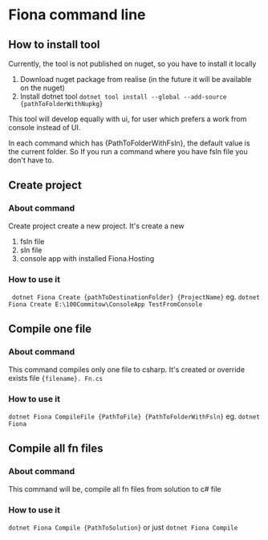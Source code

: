 # Fiona command line

## How to install tool

Currently, the tool is not published on nuget, so you have to install it locally

1. Download nuget package from realise (in the future it will be available on the nuget)
2. Install dotnet tool ```dotnet tool install --global --add-source {pathToFolderWithNupkg}```

This tool will develop equally with ui, for user which prefers a work from console instead of UI.

In each command which has {PathToFolderWithFsln}, the default value is the current folder.
So If you run a command where you have fsln file you don't have to.

## Create project

### About command

Create project create a new project. It's create a new

1. fsln file
2. sln file
3. console app with installed Fiona.Hosting

### How to use it

``` dotnet Fiona Create {pathToDestinationFolder} {ProjectName}```
eg. `dotnet Fiona Create E:\100Commitow\ConsoleApp TestFromConsole`

## Compile one file

### About command

This command compiles only one file to csharp. It's created or override exists file `{filename}. Fn.cs`

### How to use it

```dotnet Fiona CompileFile {PathToFile} {PathToFolderWithFsln}```
eg. `dotnet Fiona `

## Compile all fn files

### About command

This command will be, compile all fn files from solution to c# file

### How to use it

```dotnet Fiona Compile {PathToSolution}``` or just ```dotnet Fiona Compile```
